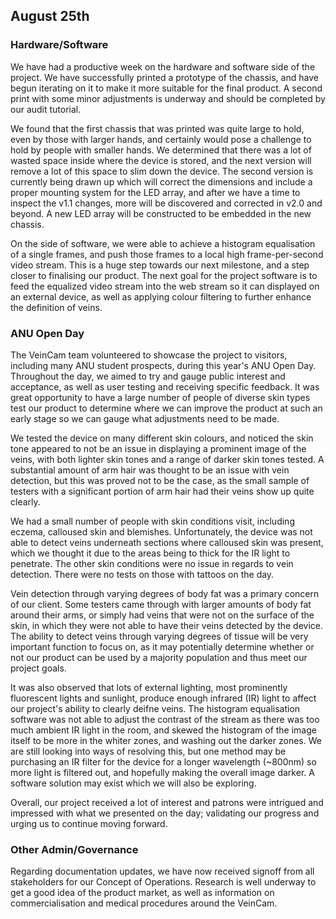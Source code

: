 ## August 25th


### Hardware/Software

We have had a productive week on the hardware and software side of the project. We have successfully printed a prototype of the chassis, and have begun iterating on it to make it more suitable for the final product. A second print with some minor adjustments is underway and should be completed by our audit tutorial.

We found that the first chassis that was printed was quite large to hold, even by those with larger hands, and certainly would pose a challenge to hold by people with smaller hands. We determined that there was a lot of wasted space inside where the device is stored, and the next version will remove a lot of this space to slim down the device. The second version is currently being drawn up which will correct the dimensions and include a proper mounting system for the LED array, and after we have a time to inspect the v1.1 changes, more will be discovered and corrected in v2.0 and beyond. A new LED array will be constructed to be embedded in the new chassis.

On the side of software, we were able to achieve a histogram equalisation of a single frames, and push those frames to a local high frame-per-second video stream. This is a huge step towards our next milestone, and a step closer to finalising our product. The next goal for the project software is to feed the equalized video stream into the web stream so it can displayed on an external device, as well as applying colour filtering to further enhance the definition of veins.

### ANU Open Day

The VeinCam team volunteered to showcase the project to visitors, including many ANU student prospects, during this year's ANU Open Day. Throughout the day, we aimed to try and gauge public interest and acceptance, as well as user testing and receiving specific feedback. It was great opportunity to have a large number of people of diverse skin types test our product to determine where we can improve the product at such an early stage so we can gauge what adjustments need to be made.

We tested the device on many different skin colours, and noticed the skin tone appeared to not be an issue in displaying a prominent image of the veins, with both lighter skin tones and a range of darker skin tones tested.  A substantial amount of arm hair was thought to be an issue with vein detection, but this was proved not to be the case, as the small sample of testers with a significant portion of arm hair had their veins show up quite clearly.

We had a small number of people with skin conditions visit, including eczema, calloused skin and blemishes. Unfortunately, the device was not able to detect veins underneath sections where calloused skin was present, which we thought it due to the areas being to thick for the IR light to penetrate. The other skin conditions were no issue in regards to vein detection. There were no tests on those with tattoos on the day.

Vein detection through varying degrees of body fat was a primary concern of our client. Some testers came through with larger amounts of body fat around their arms, or simply had veins that were not on the surface of the skin, in which they were not able to have their veins detected by the device. The ability to detect veins through varying degrees of tissue will be very important function to focus on, as it may potentially determine whether or not our product can be used by a majority population and thus meet our project goals.

It was also observed that lots of external lighting, most prominently fluorescent lights and sunlight, produce enough infrared (IR) light to affect our project's ability to clearly deifne veins. The histogram equalisation software was not able to adjust the contrast of the stream as there was too much ambient IR light in the room, and skewed the histogram of the image itself to be more in the whiter zones, and washing out the darker zones. We are still looking into ways of resolving this, but one method may be purchasing an IR filter for the device for a longer wavelength (~800nm) so more light is filtered out, and hopefully making the overall image darker. A software solution may exist which we will also be exploring.

Overall, our project received a lot of interest and patrons were intrigued and impressed with what we presented on the day; validating our progress and urging us to continue moving forward.

### Other Admin/Governance
Regarding documentation updates, we have now received signoff from all stakeholders for our Concept of Operations. Research is well underway to get a good idea of the product market, as well as information on commercialisation and medical procedures around the VeinCam.